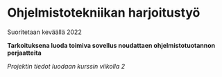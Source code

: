 # Ohjelmistotekniikan harjoitustyö  

Suoritetaan keväällä 2022  

**Tarkoituksena luoda toimiva sovellus noudattaen ohjelmistotuotannon perjaatteita**  

*Projektin tiedot luodaan kurssin viikolla 2*  

